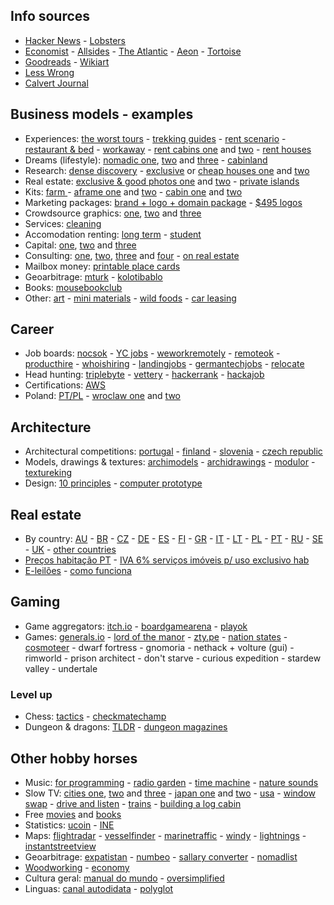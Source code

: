 ## Info sources

- [Hacker News](https://news.ycombinator.com/) - [Lobsters](https://lobste.rs/)
- [Economist](https://economist.com) - [Allsides](https://www.allsides.com/) - [The Atlantic](https://www.theatlantic.com) - [Aeon](https://aeon.co) - [Tortoise](https://www.tortoisemedia.com) 
- [Goodreads](https://www.goodreads.com) - [Wikiart](https://www.wikiart.org)
- [Less Wrong](https://www.lesswrong.com)
- [Calvert Journal](https://calvertjournal.com)

## Business models - examples

- Experiences: [the worst tours](https://theworsttours.weebly.com/) - [trekking guides](https://andrewskurka.com/) - [rent scenario](https://www.unchartedbooks.com/adventurers-club.php) - [restaurant & bed](https://www.brushlandeatinghouse.com/) - [workaway](https://www.workaway.info/) - [rent cabins one](https://www.cabinscape.com/) and [two](https://getaway.house/) - [rent houses](https://www.silentliving.pt/)
- Dreams (lifestyle): [nomadic one](https://www.nomadicmatt.com/), [two](https://sofianaaustralia.com/) and [three](https://craigmod.com/) - [cabinland](https://www.youtube.com/c/Cabinland/videos)
- Research: [dense discovery](https://www.densediscovery.com/) - [exclusive](https://www.wowhaus.co.uk/) or [cheap houses one](https://www.instagram.com/cheapoldhouses/) and [two](https://www.instagram.com/cheapirishhouses/)
- Real estate: [exclusive & good photos one](https://www.fantasticfrank.de/) and [two](https://www.themodernhouse.com/) - [private islands](http://www.vladi-private-islands.de/)
- Kits: [farm ](https://farmfromabox.com/) - [aframe one](https://avrame.com/) and [two](https://dubldom.com/eu) - [cabin one](https://buildcover.com/) and [two](https://www.kodasema.com/pt/)
- Marketing packages: [brand + logo + domain package](https://www.brandbucket.com/) - [$495 logos](https://logo.pizza/)
- Crowdsource graphics: [one](https://www.crowdspring.com/), [two](https://draftss.com/) and [three](https://www.manypixels.co/)
- Services: [cleaning](https://www.maidsinblack.com/)
- Accomodation renting: [long term](https://www.uniplaces.com/) - [student](https://www.studentville.pt/en)
- Capital: [one](https://shl.vc/), [two](https://www.generalcatalyst.com/) and [three](https://www.tinycapital.com/)
- Consulting: [one](https://hashref.com/), [two](https://roybarber.com/), [three](https://consulting.joreteg.com/) and [four](www.desktopneo.com) - [on real estate](https://www.zeonamcintyre.com/)
- Mailbox money: [printable place cards](https://www.placecard.me/)
- Geoarbitrage: [mturk](https://www.mturk.com/worker) - [kolotibablo](https://kolotibablo.com/main/home)
- Books: [mousebookclub](https://mousebookclub.com/)
- Other: [art](https://www.zagirovart.com) - [mini materials](https://www.minimaterials.com/) - [wild foods](https://alexandermcnaughton.com/) - [car leasing](https://www.lingscars.com/)

## Career

- Job boards: [nocsok](https://nocsok.com/) - [YC jobs](https://www.ycombinator.com/jobs) - [weworkremotely](https://weworkremotely.com/) - [remoteok](https://remoteok.io/) - [producthire](https://producthire.net/) - [whoishiring](https://whoishiring.io/) - [landingjobs](https://landing.jobs/) - [germantechjobs](https://germantechjobs.de/) - [relocate](https://relocate.me/)
- Head hunting: [triplebyte](https://triplebyte.com/) - [vettery](https://www.vettery.com/candidate/tech) - [hackerrank](https://www.hackerrank.com/) - [hackajob](https://hackajob.co/)
- Certifications: [AWS](https://aws.amazon.com/pt/certification/)
- Poland: [PT/PL](http://ppcc.pl) - [wroclaw one](https://www.monterail.com/careers) and [two](https://10clouds.com/careers)

## Architecture

- Architectural competitions: [portugal](http://encomenda.oasrs.org/concursos) - [finland](https://www.safa.fi/en/architectural-competitions-in-finland/) - [slovenia](https://www.zaps.si/index.php?m_id=natecaji_aktualni) - [czech republic](https://cceamoba.cz/en)
- Models, drawings & textures: [archimodels](https://archimodels.tumblr.com/) - [archidrawings](https://archidrawings.tumblr.com/) - [modulor](https://www.modulor.de/en/) - [textureking](https://www.textureking.com/)
- Design: [10 principles](https://www.vitsoe.com/gb/about/good-design) - [computer prototype](https://habr.com/en/post/437912/)

## Real estate

- By country: [AU](https://www.realestate.com.au/buy) - [BR](https://www.zapimoveis.com.br/) - [CZ](https://www.sreality.cz/) - [DE](https://www.immobilienscout24.de/) - [ES](https://www.idealista.com/) - [FI](https://www.etuovi.com/) - [GR](https://en.spitogatos.gr/) - [IT](https://www.idealista.it/) - [LT](https://www.remax.lt/) - [PL](https://www.otodom.pl/) - [PT](https://www.idealista.pt/) - [RU](https://www.cian.ru/) - [SE](https://www.hemnet.se/) - [UK](https://www.rightmove.co.uk/) - [other countries](https://www.similarweb.com/pt/top-websites/category/business-and-consumer-services/real-estate/)
- [Preços habitação PT](https://www.idealista.pt/media/relatorios-preco-habitacao/) - [IVA 6% serviços imóveis p/ uso exclusivo hab](https://www.idealista.pt/news/financas/fiscalidade/2019/10/03/41051-iva-de-6-em-obras-apenas-para-imoveis-destinados-a-habitacao-esclarece-fisco)
- [E-leilões](https://e-leiloes.pt/) - [como funciona](https://www.economias.pt/e-leiloes/)

## Gaming

- Game aggregators: [itch.io](https://itch.io/) - [boardgamearena](https://pt.boardgamearena.com/) - [playok](https://www.playok.com/)
- Games: [generals.io](http://generals.io/) - [lord of the manor](http://www.lordofthemanor.io/) - [zty.pe](https://zty.pe/) - [nation states](https://www.nationstates.net/) - [cosmoteer](https://cosmoteer.net) - dwarf fortress - gnomoria - nethack + volture (gui) - rimworld - prison architect - don't starve - curious expedition - stardew valley - undertale

### Level up

- Chess: [tactics](https://www.chesstactics.org/) - [checkmatechamp](https://www.checkmatechamp.net/)
- Dungeon & dragons: [TLDR](https://github.com/miserlou/dnd-tldr) - [dungeon magazines](https://archive.org/details/dungeonmagazine?sort=titleSorter)

## Other hobby horses

- Music: [for programming](https://musicforprogramming.net/) - [radio garden](http://radio.garden) - [time machine](https://radiooooo.com/) - [nature sounds](https://rainbowhunt.com/)
- Slow TV: [cities one](https://www.youtube.com/channel/UCBcVQr-07MH-p9e2kRTdB3A/videos), [two](https://www.youtube.com/channel/UCQ-JKqNo_T0yoeDZff1y7Kw/videos) and [three](https://www.youtube.com/c/keeezi/videos) - [japan one](https://www.youtube.com/c/Rambalac/videos) and [two](https://www.youtube.com/c/lylehsaxon/videos) - [usa](https://www.youtube.com/c/ActionKid/videos) - [window swap](https://window-swap.com) - [drive and listen](https://driveandlisten.herokuapp.com/) - [trains](https://www.youtube.com/c/RailCowGirl/videos) - [building a log cabin](https://www.youtube.com/watch?v=BBX5qh09OIE
)
- Free [movies](https://www.openculture.com/freemoviesonline) and [books](https://www.gutenberg.org/ebooks/search/?sort_order=release_date)
- Statistics: [ucoin](https://en.ucoin.net/) - [INE](https://www.ine.pt/)
- Maps: [flightradar](https://www.flightradar24.com/) - [vesselfinder](https://www.vesselfinder.com/) - [marinetraffic](https://www.marinetraffic.com/) - [windy](https://www.windy.com/) - [lightnings](https://www.blitzortung.org/en/live_lightning_maps.php) - [instantstreetview](https://www.instantstreetview.com/)
- Geoarbitrage: [expatistan](https://www.expatistan.com/cost-of-living) - [numbeo](https://www.numbeo.com/cost-of-living/) - [sallary converter](https://neilkakkar.com/salary-calculator-by-city.html) - [nomadlist](https://nomadlist.com/)
- [Woodworking](https://www.youtube.com/c/ChrisSalomone1/videos) - [economy](https://www.core-econ.org/the-economy/book/text/0-3-contents.html)
- Cultura geral: [manual do mundo](https://www.youtube.com/user/iberethenorio/videos) - [oversimplified](https://www.youtube.com/c/OverSimplified/videos)
- Linguas: [canal autodidata](https://www.youtube.com/c/CanalAutodidatagh/playlists?view=1) - [polyglot](https://www.youtube.com/user/poliglotta80/videos)